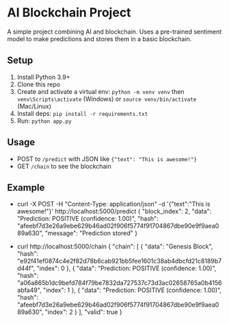 # AI Blockchain Project
A simple project combining AI and blockchain. Uses a pre-trained sentiment model to make predictions and stores them in a basic blockchain.

## Setup
1. Install Python 3.9+
2. Clone this repo
3. Create and activate a virtual env: `python -m venv venv` then `venv\Scripts\activate` (Windows) or `source venv/bin/activate` (Mac/Linux)
4. Install deps: `pip install -r requirements.txt`
5. Run: `python app.py`

## Usage
- POST to `/predict` with JSON like `{"text": "This is awesome!"}`
- GET `/chain` to see the blockchain


## Example
- curl -X POST -H "Content-Type: application/json" -d '{"text":"This is awesome!"}' http://localhost:5000/predict
{
  "block_index": 2, 
  "data": "Prediction: POSITIVE (confidence: 1.00)", 
  "hash": "afeebf7d3e26a9ebe629b46ad02f906f5774f91704867dbe90e9f9aea089a630", 
  "message": "Prediction stored"
}

- curl http://localhost:5000/chain
{
  "chain": [
    {
      "data": "Genesis Block", 
      "hash": "e92f41ef0874c4e2f82d78b6cab921bb5fee1601c38ab4dbcfd21c8189b7d44f", 
      "index": 0
    }, 
    {
      "data": "Prediction: POSITIVE (confidence: 1.00)", 
      "hash": "a06a865b1dc9befd784f79be7832da727537c73d3ac02658765a0b4156abfa49", 
      "index": 1
    }, 
    {
      "data": "Prediction: POSITIVE (confidence: 1.00)", 
      "hash": "afeebf7d3e26a9ebe629b46ad02f906f5774f91704867dbe90e9f9aea089a630", 
      "index": 2
    }
  ], 
  "valid": true
}